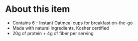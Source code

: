 # **About this item**

- Contains 6 - Instant Oatmeal cups for breakfast on-the-go
- Made with natural ingredients, Kosher certified
- 20g of protein + 4g of fiber per serving
